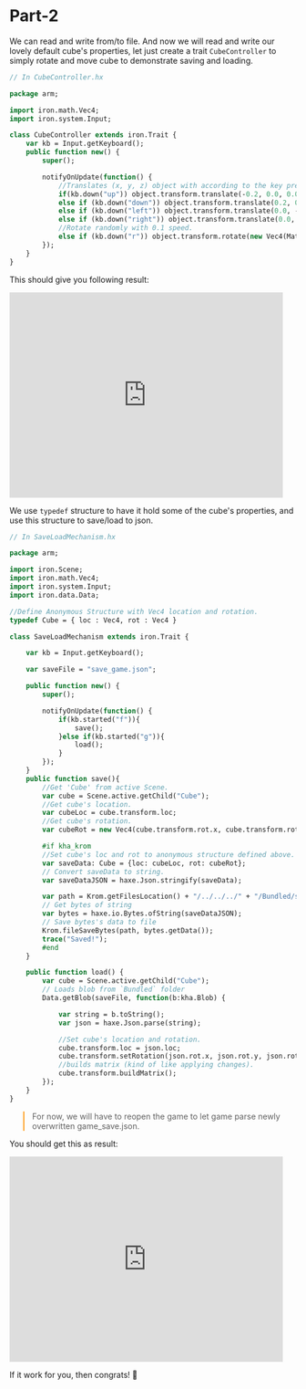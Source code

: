 # Part-2

We can read and write from/to file. And now we will read and write our lovely default cube's properties, let just create a trait `CubeController` to simply rotate and move cube to demonstrate saving and loading.

```haxe
// In CubeController.hx

package arm;

import iron.math.Vec4;
import iron.system.Input;

class CubeController extends iron.Trait {
    var kb = Input.getKeyboard();
    public function new() {
        super();

        notifyOnUpdate(function() {
            //Translates (x, y, z) object with according to the key press.
            if(kb.down("up")) object.transform.translate(-0.2, 0.0, 0.0);
            else if (kb.down("down")) object.transform.translate(0.2, 0.0, 0.0);
            else if (kb.down("left")) object.transform.translate(0.0, -0.2, 0.0);
            else if (kb.down("right")) object.transform.translate(0.0, 0.2, 0.0);
            //Rotate randomly with 0.1 speed.
            else if (kb.down("r")) object.transform.rotate(new Vec4(Math.random(), Math.random(), Math.random()), 0.1);
        });
    }
}
```

This should give you following result:

<iframe width="480" height="360" src="https://blackgoku36.github.io/armory-tutorials/Armory/src/save_load_8.mp4" frameborder="0"> </iframe>

We use `typedef` structure to have it hold some of the cube's properties, and use this structure to save/load to json.

```haxe
// In SaveLoadMechanism.hx

package arm;

import iron.Scene;
import iron.math.Vec4;
import iron.system.Input;
import iron.data.Data;

//Define Anonymous Structure with Vec4 location and rotation.
typedef Cube = { loc : Vec4, rot : Vec4 }

class SaveLoadMechanism extends iron.Trait {

    var kb = Input.getKeyboard();

    var saveFile = "save_game.json";

    public function new() {
        super();

        notifyOnUpdate(function() {
            if(kb.started("f")){
                save();
            }else if(kb.started("g")){
                load();
            }
        });
    }
    public function save(){
        //Get 'Cube' from active Scene.
        var cube = Scene.active.getChild("Cube");
        //Get cube's location.
        var cubeLoc = cube.transform.loc;
        //Get cube's rotation.
        var cubeRot = new Vec4(cube.transform.rot.x, cube.transform.rot.y, cube.transform.rot.z);

        #if kha_krom
        //Set cube's loc and rot to anonymous structure defined above.
        var saveData: Cube = {loc: cubeLoc, rot: cubeRot};
        // Convert saveData to string.
        var saveDataJSON = haxe.Json.stringify(saveData);

        var path = Krom.getFilesLocation() + "/../../../" + "/Bundled/save_game.json";
        // Get bytes of string
        var bytes = haxe.io.Bytes.ofString(saveDataJSON);
        // Save bytes's data to file
        Krom.fileSaveBytes(path, bytes.getData());
        trace("Saved!");
        #end
    }

    public function load() {
        var cube = Scene.active.getChild("Cube");
        // Loads blob from `Bundled` folder
        Data.getBlob(saveFile, function(b:kha.Blob) {

            var string = b.toString();
            var json = haxe.Json.parse(string);

            //Set cube's location and rotation.
            cube.transform.loc = json.loc;
            cube.transform.setRotation(json.rot.x, json.rot.y, json.rot.z);
            //builds matrix (kind of like applying changes).
            cube.transform.buildMatrix();
        });
    }
}
```

<blockquote style="border-color: #FF9E1F;">
    <p>
    For now, we will have to reopen the game to let game parse newly overwritten game_save.json.
    </p>
</blockquote>

You should get this as result:

<iframe width="480" height="360" src="https://blackgoku36.github.io/armory-tutorials/Armory/src/save_load_9.mp4" frameborder="0"> </iframe>

If it work for you, then congrats! 🎉
